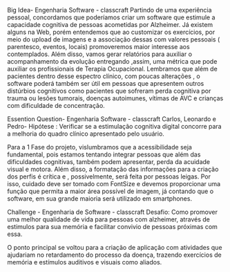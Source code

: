 
Big Idea- Engenharia Software - classcraft
Partindo de uma experiência pessoal, concordamos que poderíamos criar um software
que estimule a capacidade cognitiva de pessoas acometidas por Alzheimer.
Já existem alguns na Web, porém entendemos que ao customizar os exercícios,
por meio do upload de imagens e a associação dessas com valores pessoais ( parentesco, eventos, locais)
promoveremos maior interesse aos contemplados. Além disso, vamos gerar relatórios para auxiliar o acompanhamento da evolução entregando
,assim, uma métrica que pode auxiliar os profissionais de Terapia Ocupacional.
Lembramos que além de pacientes dentro desse espectro clínico, com poucas alterações ,
o software poderá também ser útil em pessoas que apresentem outros distúrbios cognitivos
como pacientes que sofreram perda cognitiva por trauma ou lesões tumorais,
doenças autoimunes, vítimas de AVC e crianças com dificuldade de concentração.

Essention Question- Engenharia Software - classcraft
Carlos, Leonardo e Pedro-
Hipótese :
Verificar se a estimulação cognitiva digital concorre para a melhoria do quadro clínico apresentado pelo usuário.

Para a 1 Fase do projeto, vislumbramos que a acessibilidade seja fundamental, pois estamos tentando integrar pessoas que além das dificuldades cognitivas, também podem apresentar, perda da acuidade visual e motora. Além disso, a formatação das informações para a criação dos perfis é crítica e ,
possivelmente, será feita por pessoas leigas. Por isso, cuidado deve ser tomado com FontSize e devemos proporcionar uma função que permita a maior área possível de imagem, já contando que o software, em sua grande maioria será utilizado em smartphones.

Challenge - Engenharia de Software - classcraft
Desafio: Como promover uma melhor qualidade de vida para pessoas com alzheimer, através de estimulos para sua memória e facilitar convivio de pessoas próximas com essa.

O ponto principal se voltou para a criação de aplicação com atividades que ajudariam no retardamento do processo da doença, trazendo exercícios de memória e estímulos auditivos e visuais como aliados.

